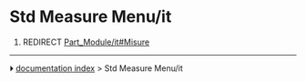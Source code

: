 # Std Measure Menu/it
1.  REDIRECT [Part_Module/it#Misure](Part_Module/it#Misure.md)



---
⏵ [documentation index](../README.md) > Std Measure Menu/it
